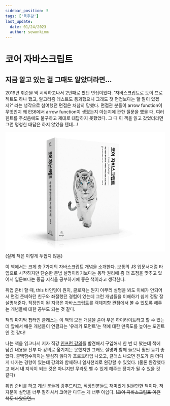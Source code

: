 ```yaml
---
sidebar_position: 5
tags: ['독후감']
last_update:
  date: 01/24/2023
  author: sewonkimm
---
```


# 코어 자바스크립트

## 지금 알고 있는 걸 그때도 알았더라면... 

2019년 취준을 막 시작하고나서 2번째로 봤던 면접이었다. '자바스크립트로 토이 프로젝트도 하나 했고, 알고리즘 테스트도 통과했으니 그래도 첫 면접보다는 할 말이 있겠지?' 라는 생각으로 참여했던 면접은 처참히 망했다. 면접관 분들이 arrow function이 무엇인지 왜 ES6에서 arrow function이 생겼는지 아는지에 관한 질문을 했을 때, 여러 힌트를 주셨음에도 불구하고 제대로 대답하지 못했었다. 그 때 이 책을 읽고 갔었더라면 그런 멍청한 대답은 하지 않았을 텐데...!


![book cover](./coreJS/book_cover.png)
(실제 책은 이렇게 두껍지 않음)


이 책에서는 크게 총 7가지의 자바스크립트 개념을 소개한다. 보통의 JS 입문서처럼 타입으로 시작하지만 단순한 문법 설명이라기보다는 동작 원리에 좀 더 초점을 맞추고 있어서 입문보다는 중급 지식을 공부하기에 좋은 책이라고 생각한다.

취업 준비 할 때, this 바인딩이 뭔지, 클로저는 뭔지 아무리 설명을 봐도 이해가 안되어서 면접 준비하던 친구와 좌절했던 경험이 있는데 그런 개념들을 이해하기 쉽게 정말 잘 설명해준다. 직장인이 된 지금은 자바스크립트를 객체지향 관점에서 볼 수 있도록 해주는 개념들에 대한 공부도 되는 것 같다.

책의 마지막 챕터인 클래스는 이 책의 모든 개념을 쏟아 부은 하이라이트라고 할 수 있는데 앞에서 배운 개념들이 연결되는 '유레카 모먼트'는 책에 대한 만족도를 높이는 포인트 인 것 같다! 

나는 책을 읽고나서 저자 직강 [인프런 강의](https://inf.run/PDcv)를 발견해서 구입해서 한 번 더 봤는데 책에 담긴 내용을 전부 다 강의로 옮기지는 못했지만 그래도 설명과 함께 들으니 훨씬 듣기 좋았다. 콜백함수까지는 열심히 읽다가 프로토타입 나오고, 클래스 나오면 진도가 좀 더디게 나가는 경향이 있는데 강의와 함께하니 일사천리로 완강할 수 있었다. (물론 완강했다고 해서 내 지식이 되는 것은 아니지만 무라도 벨 수 있게 해주는 장치가 될 수 있을 것 같다)


취업 준비를 하고 계신 분들께 강추드리고, 직장인분들도 재미있게 읽을만한 책이다. 저자분이 설명을 너무 잘하셔서 코어만 다루는 게 너무 아쉽다. ~~!코어 자바스크립트 이런 책도 나왔으면...~~
